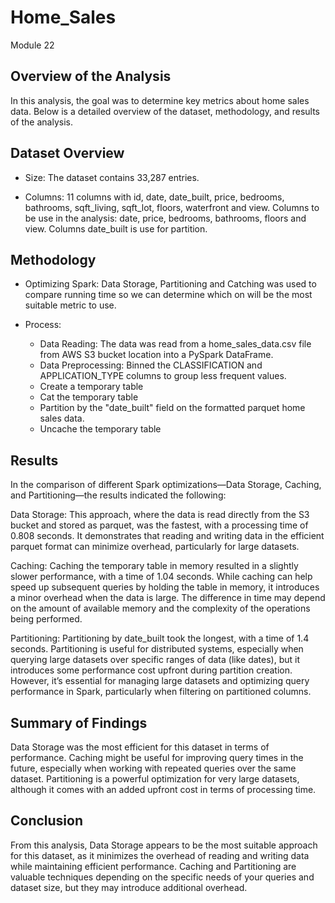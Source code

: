 # Home_Sales
Module 22
## Overview of the Analysis

In this analysis, the goal was to determine key metrics about home sales data. Below is a detailed overview of the dataset, methodology, and results of the analysis.

## Dataset Overview

* Size: The dataset contains 33,287 entries.

* Columns: 11 columns with id, date, date_built, price, bedrooms, bathrooms, sqft_living, sqft_lot, floors, waterfront and view.
Columns to be use in the analysis: date, price, bedrooms, bathrooms, floors and view. Columns date_built is use for partition.

## Methodology

* Optimizing Spark: Data Storage, Partitioning and Catching was used to compare running time so we can determine which on will be the most suitable metric to use.

* Process:
  - Data Reading: The data was read from a home_sales_data.csv file from AWS S3 bucket location into a PySpark DataFrame.
  - Data Preprocessing: Binned the CLASSIFICATION and APPLICATION_TYPE columns to group less frequent values.
  - Create a temporary table
  - Cat the temporary table
  - Partition by the "date_built" field on the formatted parquet home sales data.
  - Uncache the temporary table

## Results

In the comparison of different Spark optimizations—Data Storage, Caching, and Partitioning—the results indicated the following:

Data Storage: This approach, where the data is read directly from the S3 bucket and stored as parquet, was the fastest, with a processing time of 0.808 seconds. It demonstrates that reading and writing data in the efficient parquet format can minimize overhead, particularly for large datasets.

Caching: Caching the temporary table in memory resulted in a slightly slower performance, with a time of 1.04 seconds. While caching can help speed up subsequent queries by holding the table in memory, it introduces a minor overhead when the data is large. The difference in time may depend on the amount of available memory and the complexity of the operations being performed.

Partitioning: Partitioning by date_built took the longest, with a time of 1.4 seconds. Partitioning is useful for distributed systems, especially when querying large datasets over specific ranges of data (like dates), but it introduces some performance cost upfront during partition creation. However, it’s essential for managing large datasets and optimizing query performance in Spark, particularly when filtering on partitioned columns.

## Summary of Findings

Data Storage was the most efficient for this dataset in terms of performance.
Caching might be useful for improving query times in the future, especially when working with repeated queries over the same dataset.
Partitioning is a powerful optimization for very large datasets, although it comes with an added upfront cost in terms of processing time.

## Conclusion
From this analysis, Data Storage appears to be the most suitable approach for this dataset, as it minimizes the overhead of reading and writing data while maintaining efficient performance. Caching and Partitioning are valuable techniques depending on the specific needs of your queries and dataset size, but they may introduce additional overhead.